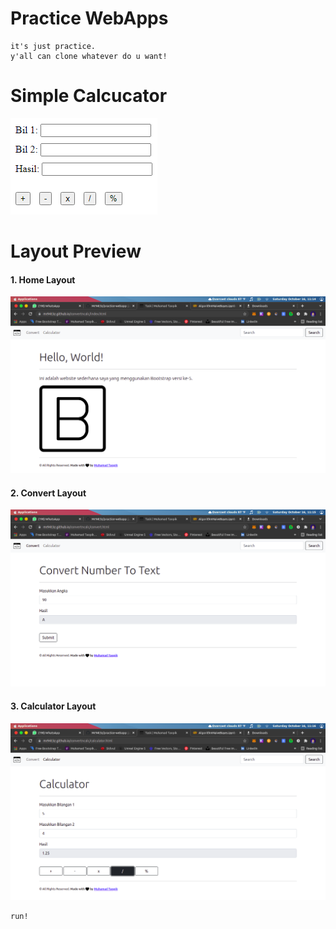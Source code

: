 # Practice WebApps
```
it's just practice.
y'all can clone whatever do u want!
```

# Simple Calcucator

![Simple Calculator](simple_calculator.png)

# Layout Preview

<h4>1. Home Layout</h4>

![Home Layout](convertncalc/home.png)

<h4>2. Convert Layout</h4>

![Convert Layout](convertncalc/convert.png)

<h4>3. Calculator Layout</h4>

![Calculator Layout](convertncalc/calc.png)

```
run!
```
